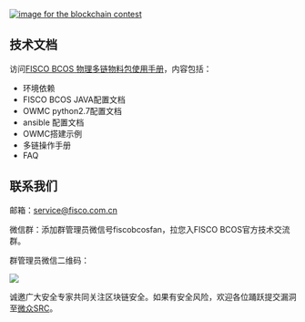 [![image for the blockchain contest](https://github.com/FISCO-BCOS/FISCO-BCOS/blob/master/doc/imgs/application_contest.png "点击图片报名")](https://con.geekbang.org/)

## 技术文档

访问[FISCO BCOS 物理多链物料包使用手册](https://github.com/HaoXuan40404/Over-Wafer-Multi-Chain/tree/dev/doc)，内容包括：

- 环境依赖
- FISCO BCOS JAVA配置文档
- OWMC python2.7配置文档
- ansible 配置文档
- OWMC搭建示例
- 多链操作手册
- FAQ


## 联系我们

邮箱：service@fisco.com.cn

微信群：添加群管理员微信号fiscobcosfan，拉您入FISCO BCOS官方技术交流群。

群管理员微信二维码：

![](https://github.com/FISCO-BCOS/web3sdk/raw/master/doc/FISCO-BCOS.jpeg)

诚邀广大安全专家共同关注区块链安全。如果有安全风险，欢迎各位踊跃提交漏洞至[微众SRC](https://security.webank.com)。


